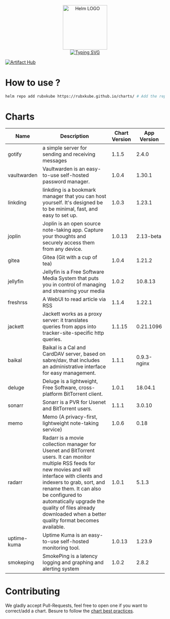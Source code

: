 <p align="center">
    <img src="https://helm.sh/img/helm.svg" width="140px" alt="Helm LOGO"/>
    <br>
    <a href="https://rubxkube.github.io/charts/"><img src="https://readme-typing-svg.herokuapp.com?font=Fira+Code&pause=1000&color=0F1689&background=FFFFFF00&center=true&vCenter=true&width=435&lines=QJOLY's+Chart+Repository;rubxkube.github.io%2Fhelm-charts;+Feel+free+to+contribute" alt="Typing SVG" /></a>
</p>

[![Artifact Hub](https://img.shields.io/endpoint?url=https://artifacthub.io/badge/repository/rubxkube)](https://artifacthub.io/packages/search?repo=rubxkube)

# How to use ? 

```bash
helm repo add rubxkube https://rubxkube.github.io/charts/ # Add the repo to your helm
```

# Charts

| Name  | Description | Chart Version | App Version |
|-------|-------------|---------------|-------------|
| gotify | a simple server for sending and receiving messages | 1.1.5 | 2.4.0 |
| vaultwarden | Vaultwarden is an easy-to-use self-hosted password manager. | 1.0.4 | 1.30.1 |
| linkding | linkding is a bookmark manager that you can host yourself. It's designed be to be minimal, fast, and easy to set up. | 1.0.3 | 1.23.1 |
| joplin | Joplin is an open source note-taking app. Capture your thoughts and securely access them from any device. | 1.0.13 | 2.13-beta |
| gitea | Gitea (Git with a cup of tea) | 1.0.4 | 1.21.2 |
| jellyfin | Jellyfin is a Free Software Media System that puts you in control of managing and streaming your media | 1.0.2 | 10.8.13 |
| freshrss | A WebUI to read article via RSS | 1.1.4 | 1.22.1 |
| jackett | Jackett works as a proxy server: it translates queries from apps into tracker-site-specific http queries. | 1.1.15 | 0.21.1096 |
| baikal | Baikal is a Cal and CardDAV server, based on sabre/dav, that includes an administrative interface for easy management. | 1.1.1 | 0.9.3-nginx |
| deluge | Deluge is a lightweight, Free Software, cross-platform BitTorrent client. | 1.0.1 | 18.04.1 |
| sonarr | Sonarr is a PVR for Usenet and BitTorrent users. | 1.1.1 | 3.0.10 |
| memo | Memo (A privacy-first, lightweight note-taking service) | 1.0.6 | 0.18 |
| radarr | Radarr is a movie collection manager for Usenet and BitTorrent users. It can monitor multiple RSS feeds for new movies and will interface with clients and indexers to grab, sort, and rename them. It can also be configured to automatically upgrade the quality of files already downloaded when a better quality format becomes available. | 1.0.1 | 5.1.3 |
| uptime-kuma | Uptime Kuma is an easy-to-use self-hosted monitoring tool. | 1.0.13 | 1.23.9 |
| smokeping | SmokePing is a latency logging and graphing and alerting system | 1.0.2 | 2.8.2 |


# Contributing 

We gladly accept Pull-Requests, feel free to open one if you want to correct/add a chart. Besure to follow the [chart best practices](https://helm.sh/docs/chart_best_practices/).

